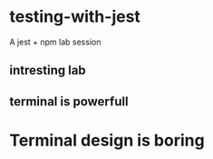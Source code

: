 # testing-with-jest
A jest + npm lab session
## intresting lab 
## terminal is powerfull
# Terminal design is boring
